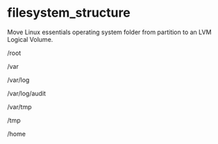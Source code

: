# filesystem_structure


Move Linux essentials operating system folder from partition to an LVM Logical Volume.

/root 

/var 

/var/log 

/var/log/audit 

/var/tmp 

/tmp 

/home 
